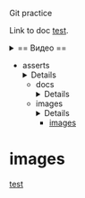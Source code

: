 Git practice

Link to doc [test](docs/test.md).

<details>
<summary>
== Видео ==
</summary>

text
</details>

- asserts <details> ttt </details>
  - docs <details> ttt </details>
  - images <details> ttt </details>
    - [images](#images)

# images

[test](docs/test.md#test3)
